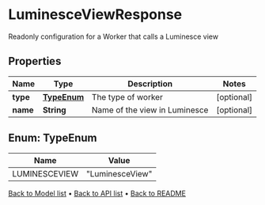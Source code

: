 

# LuminesceViewResponse

Readonly configuration for a Worker that calls a Luminesce view

## Properties

| Name | Type | Description | Notes |
|------------ | ------------- | ------------- | -------------|
|**type** | [**TypeEnum**](#TypeEnum) | The type of worker |  [optional] |
|**name** | **String** | Name of the view in Luminesce |  [optional] |



## Enum: TypeEnum

| Name | Value |
|---- | -----|
| LUMINESCEVIEW | &quot;LuminesceView&quot; |



[Back to Model list](../README.md#documentation-for-models) &#8226; [Back to API list](../README.md#documentation-for-api-endpoints) &#8226; [Back to README](../README.md)


